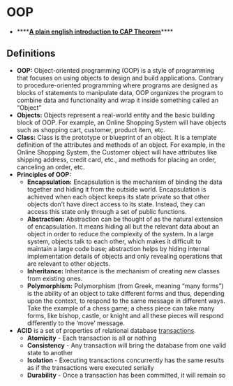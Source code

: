 # OOP

* \*\*\*\*[**A plain english introduction to CAP Theorem**](http://ksat.me/a-plain-english-introduction-to-cap-theorem)\*\*\*\*

## Definitions

* **OOP:** Object-oriented programming \(OOP\) is a style of programming that focuses on using objects to design and build applications. Contrary to procedure-oriented programming where programs are designed as blocks of statements to manipulate data, OOP organizes the program to combine data and functionality and wrap it inside something called an “Object”
* **Objects:** Objects represent a real-world entity and the basic building block of OOP. For example, an Online Shopping System will have objects such as shopping cart, customer, product item, etc.
* **Class:** Class is the prototype or blueprint of an object. It is a template definition of the attributes and methods of an object. For example, in the Online Shopping System, the Customer object will have attributes like shipping address, credit card, etc., and methods for placing an order, canceling an order, etc.
* **Principles of OOP:**
  * **Encapsulation:** Encapsulation is the mechanism of binding the data together and hiding it from the outside world. Encapsulation is achieved when each object keeps its state private so that other objects don’t have direct access to its state. Instead, they can access this state only through a set of public functions.
  * **Abstraction:** Abstraction can be thought of as the natural extension of encapsulation. It means hiding all but the relevant data about an object in order to reduce the complexity of the system. In a large system, objects talk to each other, which makes it difficult to maintain a large code base; abstraction helps by hiding internal implementation details of objects and only revealing operations that are relevant to other objects.
  * **Inheritance:** Inheritance is the mechanism of creating new classes from existing ones.
  * **Polymorphism:** Polymorphism \(from Greek, meaning “many forms”\) is the ability of an object to take different forms and thus, depending upon the context, to respond to the same message in different ways. Take the example of a chess game; a chess piece can take many forms, like bishop, castle, or knight and all these pieces will respond differently to the ‘move’ message.
* **ACID** is a set of properties of relational database [transactions](https://en.wikipedia.org/wiki/Database_transaction).
  * **Atomicity** - Each transaction is all or nothing
  * **Consistency** - Any transaction will bring the database from one valid state to another
  * **Isolation** - Executing transactions concurrently has the same results as if the transactions were executed serially
  * **Durability** - Once a transaction has been committed, it will remain so

